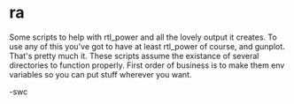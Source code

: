 # ra
Some scripts to help with rtl_power and all the lovely output it creates.
To use any of this you've got to have at least rtl_power of course, and gunplot. That's pretty much it. These scripts assume the existance of several directories to function properly. First order of business is to make them env variables so you can put stuff wherever you want.

-swc

